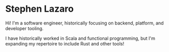 # Stephen Lazaro

Hi! I'm a software engineer, historically focusing on backend, platform, and developer tooling.

I have historically worked in Scala and functional programming, but I'm expanding my repertoire to include Rust and other tools!

